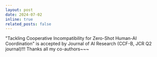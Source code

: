 ```yaml
---
layout: post
date: 2024-07-02
inline: true
related_posts: false
---
```


"Tackling Cooperative Incompatibility for Zero-Shot Human-AI Coordination" is accepted by Journal of AI Research (CCF-B, JCR Q2 journal)!!! Thanks all my co-authors~~~

